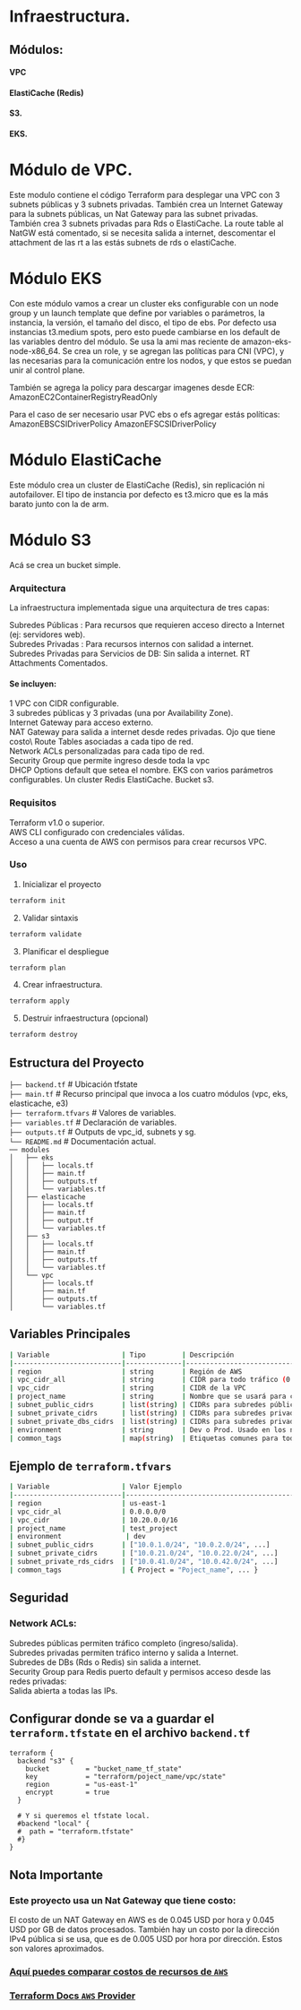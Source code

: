 # Infraestructura.
## Módulos:
   #### VPC
   #### ElastiCache (Redis)
   #### S3.
   #### EKS.


# Módulo de VPC.

Este modulo contiene el código Terraform para desplegar una VPC con 3 subnets públicas y 3 subnets privadas. También crea un Internet Gateway para la subnets públicas, un Nat Gateway para las subnet privadas.
También crea 3 subnets privadas para Rds o ElastiCache. La route table al NatGW está comentado, si se necesita salida a internet, descomentar el attachment de las rt a las estás subnets de rds o elastiCache.

# Módulo EKS

Con este módulo vamos a crear un cluster eks configurable con un node group y un launch template que define por variables o parámetros, la instancia, la versión, el tamaño del disco, el tipo de ebs. Por defecto usa instancias t3.medium spots, pero esto puede cambiarse en los default de las variables dentro del módulo.
Se usa la ami mas reciente de amazon-eks-node-x86_64.
Se crea un role, y se agregan las políticas para CNI (VPC), y las necesarias para la comunicación entre los nodos, y que estos se puedan unir al control plane.

También se agrega la policy para descargar imagenes desde ECR:
AmazonEC2ContainerRegistryReadOnly

Para el caso de ser necesario usar PVC ebs o efs agregar estás políticas:
AmazonEBSCSIDriverPolicy
AmazonEFSCSIDriverPolicy

# Módulo ElastiCache

Este módulo crea un cluster de ElastiCache (Redis), sin replicación ni autofailover.
El tipo de instancia por defecto es t3.micro que es la más barato junto con la de arm.

# Módulo S3

Acá se crea un bucket simple.

### Arquitectura
La infraestructura implementada sigue una arquitectura de tres capas:

Subredes Públicas : Para recursos que requieren acceso directo a Internet (ej: servidores web).\
Subredes Privadas : Para recursos internos con salidad a internet.\
Subredes Privadas para Servicios de DB: Sin salida a internet. RT Attachments Comentados.

#### Se incluyen:

1 VPC con CIDR configurable.\
3 subredes públicas y 3 privadas (una por Availability Zone).\
Internet Gateway para acceso externo.\
NAT Gateway para salida a internet desde redes privadas. Ojo que tiene costo\ 
Route Tables asociadas a cada tipo de red.\
Network ACLs personalizadas para cada tipo de red.\
Security Group que permite ingreso desde toda la vpc\
DHCP Options default que setea el nombre.
EKS con varios parámetros configurables.
Un cluster Redis ElastiCache.
Bucket s3.

### Requisitos
Terraform v1.0 o superior.\
AWS CLI configurado con credenciales válidas.\
Acceso a una cuenta de AWS con permisos para crear recursos VPC.

### Uso

1. Inicializar el proyecto
```bash
terraform init
```

2. Validar sintaxis
```bash
terraform validate
```

3. Planificar el despliegue
```bash
terraform plan
```

4. Crear infraestructura.
```bash
terraform apply
```

5. Destruir infraestructura (opcional)
```bash
terraform destroy
```



## Estructura del Proyecto

`├── backend.tf`            # Ubicación tfstate\
`├── main.tf`               # Recurso principal que invoca a los cuatro módulos (vpc, eks, elasticache, e3)\
`├── terraform.tfvars`      # Valores de variables.\
`├── variables.tf`          # Declaración de variables.\
`├── outputs.tf`            # Outputs de vpc_id, subnets y sg.\
`└── README.md`             # Documentación actual.\
`── modules`\
`│   ├── eks`\
`│   │   ├── locals.tf`\
`│   │   ├── main.tf`\
`│   │   ├── outputs.tf`\
`│   │   └── variables.tf`\
`│   ├── elasticache`\
`│   │   ├── locals.tf`\
`│   │   ├── main.tf`\
`│   │   ├── output.tf`\
`│   │   └── variables.tf`\
`│   ├── s3`\
`│   │   ├── locals.tf`\
`│   │   ├── main.tf`\
`│   │   ├── outputs.tf`\
`│   │   └── variables.tf`\
`│   └── vpc`\
`│       ├── locals.tf`\
`│       ├── main.tf`\
`│       ├── outputs.tf`\
`│       └── variables.tf`


## Variables Principales


```bash
| Variable                  | Tipo         | Descripción                                      |
|---------------------------|--------------|--------------------------------------------------|
| region                    | string       | Región de AWS                                    |
| vpc_cidr_all              | string       | CIDR para todo tráfico (0.0.0.0/0)               |
| vpc_cidr                  | string       | CIDR de la VPC                                   |
| project_name              | string       | Nombre que se usará para crear los recursos      |
| subnet_public_cidrs       | list(string) | CIDRs para subredes públicas                     |
| subnet_private_cidrs      | list(string) | CIDRs para subredes privadas.                    |
| subnet_private_dbs_cidrs  | list(string) | CIDRs para subredes privadas de RDS O Redis      |
| environment               | string       | Dev o Prod. Usado en los nombres de los recursos |
| common_tags               | map(string)  | Etiquetas comunes para todos los recursos        |
```

## Ejemplo de `terraform.tfvars`

```bash
| Variable                  | Valor Ejemplo                            |
|---------------------------|------------------------------------------|
| region                    | us-east-1                                |
| vpc_cidr_al               | 0.0.0.0/0                                |
| vpc_cidr                  | 10.20.0.0/16                             |
| project_name              | test_project                             |
| environment                | dev                                     |
| subnet_public_cidrs       | ["10.0.1.0/24", "10.0.2.0/24", ...]      |
| subnet_private_cidrs      | ["10.0.21.0/24", "10.0.22.0/24", ...]    |
| subnet_private_rds_cidrs  | ["10.0.41.0/24", "10.0.42.0/24", ...]    |
| common_tags               | { Project = "Poject_name", ... }         |
```

## Seguridad
### Network ACLs:
Subredes públicas permiten tráfico completo (ingreso/salida).\
Subredes privadas permiten tráfico interno y salida a Internet.\
Subredes de DBs (Rds o Redis) sin salida a internet.\
Security Group para Redis puerto default y permisos acceso desde las redes privadas:\
Salida abierta a todas las IPs.


## Configurar donde se va a guardar el `terraform.tfstate` en el archivo `backend.tf`

```hcl
terraform {
  backend "s3" {
    bucket         = "bucket_name_tf_state"
    key            = "terraform/poject_name/vpc/state"
    region         = "us-east-1"
    encrypt        = true
  }

  # Y si queremos el tfstate local.
  #backend "local" {
  #  path = "terraform.tfstate"
  #}
}
```


## Nota Importante
### Este proyecto usa un Nat Gateway que tiene costo:
El costo de un NAT Gateway en AWS es de 0.045 USD por hora y 0.045 USD por GB de datos procesados. También hay un costo por la dirección IPv4 pública si se usa, que es de 0.005 USD por hora por dirección. Estos son valores aproximados.




### [Aquí puedes comparar costos de recursos de `AWS`](https://instances.vantage.sh/)
### [Terraform Docs `AWS` Provider](https://registry.terraform.io/providers/hashicorp/aws/latest/docs)